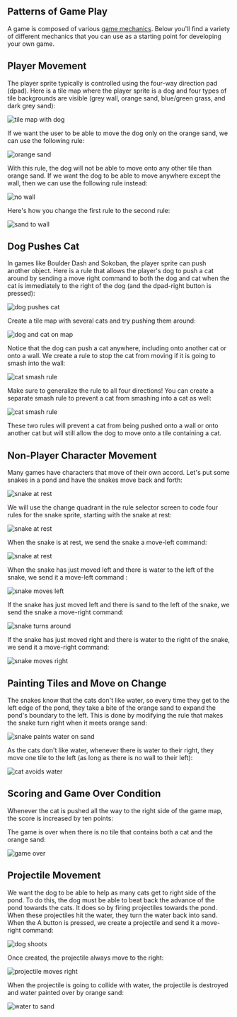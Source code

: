 ## Patterns of Game Play

A game is composed of various [game mechanics](mechanics). Below you'll find
a variety of different mechanics that you can use as a starting point for 
developing your own game.

## Player Movement

The player sprite typically is controlled using the four-way direction pad (dpad).
Here is a tile map where the player sprite is a dog and four types of tile
backgrounds are visible (grey wall, orange sand, blue/green grass, and dark grey sand):

![tile map with dog](pics/dogMap.JPG)

If we want the user to be able to move the dog only on the orange sand, we can use the following rule:

![orange sand](pics/dogMove.JPG)

With this rule, the dog will not be able to move onto any other tile than orange sand.  If we want the dog to be able to move anywhere except the wall, then we can use the following rule instead:

![no wall](pics/dogMoveNoWall.JPG)

Here's how you change the first rule to the second rule:

![sand to wall](pics/dogSandToWall.gif)

## Dog Pushes Cat

In games like Boulder Dash and Sokoban, the player sprite can push another object. Here is a rule that allows the player's dog to push a cat around by sending a move right command to both the dog and cat when the cat is immediately to the right of the dog (and the dpad-right button is pressed):

![dog pushes cat](pics/dogPushCatRule.JPG)

Create a tile map with several cats and try pushing them around:

![dog and cat on map](pics/dogMovingCats.gif)

Notice that the dog can push a cat anywhere, including onto another cat or onto a wall.  We create a rule to stop the cat from moving if it is going to smash into the wall:

![cat smash rule](pics/catSmashRule.JPG)

Make sure to generalize the rule to all four directions! You can create a separate smash rule to prevent a cat from smashing into a cat as well:

![cat smash rule](pics/catSmashRule2.JPG)

These two rules will prevent a cat from being pushed onto a wall or onto another cat but will still allow the dog to move onto a tile containing a cat.

## Non-Player Character Movement

Many games have characters that move of their own accord. Let's put some snakes in a pond and have the snakes move back and forth: 

![snake at rest](pics/snakesSwimming.gif)

We will use the change quadrant in the rule selector screen to code four rules for the snake sprite, starting with the snake at rest:

![snake at rest](pics/snakeChangeRule.gif)

When the snake is at rest, we send the snake a move-left command:

![snake at rest](pics/snakeRestLeft.JPG)

When the snake has just moved left and there is water to the left of the snake, we send it a move-left command :

![snake moves left](pics/snakeLeftLeft.JPG)

If the snake has just moved left and there is sand to the left of the snake, we send the snake a move-right command:

![snake turns around](pics/snakeLeftRight.JPG)

If the snake has just moved right and there is water to the right of the snake, we send it a move-right command:

![snake moves right](pics/snakeRightRight.JPG)

## Painting Tiles and Move on Change

The snakes know that the cats don't like water, so every time they get to the left edge of the pond, they take a bite of the orange sand to expand the pond's boundary to the left. This is done by modifying the rule that makes the snake turn right when it meets orange sand:

![snake paints water on sand](pics/snakeLeftRightPaint.JPG)

As the cats don't like water, whenever there is water to their right, they move one tile to the left (as long as there is no wall to their left):

![cat avoids water](pics/catAvoidsWater.JPG)

## Scoring and Game Over Condition

Whenever the cat is pushed all the way to the right side of the game map, the score is increased by ten points:


The game is over when there is no tile that contains both a cat and the orange sand:

![game over](pics/catGameOver.JPG)

## Projectile Movement

We want the dog to be able to help as many cats get to right side of the pond. To do this, the dog must be able to beat back the advance of the pond towards the cats. It does so by firing projectiles towards the pond. When these projectiles hit the water, they turn the water back into sand. When the A button is pressed, we create a projectile and send it a move-right command:

![dog shoots](pics/dogShoots.JPG)

Once created, the projectile always move to the right:

![projectile moves right](pics/projectileMovesRight.JPG)

When the projectile is going to collide with water, the projectile is destroyed and water painted over by orange sand:

![water to sand](pics/waterToSand.JPG)


